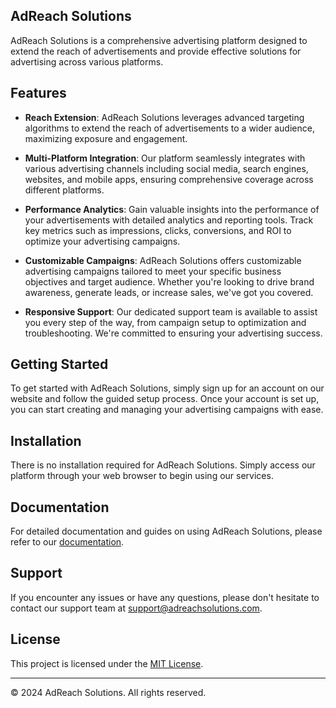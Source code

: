 ## AdReach Solutions

AdReach Solutions is a comprehensive advertising platform designed to extend the reach of advertisements and provide effective solutions for advertising across various platforms.

## Features

- **Reach Extension**: AdReach Solutions leverages advanced targeting algorithms to extend the reach of advertisements to a wider audience, maximizing exposure and engagement.

- **Multi-Platform Integration**: Our platform seamlessly integrates with various advertising channels including social media, search engines, websites, and mobile apps, ensuring comprehensive coverage across different platforms.

- **Performance Analytics**: Gain valuable insights into the performance of your advertisements with detailed analytics and reporting tools. Track key metrics such as impressions, clicks, conversions, and ROI to optimize your advertising campaigns.

- **Customizable Campaigns**: AdReach Solutions offers customizable advertising campaigns tailored to meet your specific business objectives and target audience. Whether you're looking to drive brand awareness, generate leads, or increase sales, we've got you covered.

- **Responsive Support**: Our dedicated support team is available to assist you every step of the way, from campaign setup to optimization and troubleshooting. We're committed to ensuring your advertising success.

## Getting Started

To get started with AdReach Solutions, simply sign up for an account on our website and follow the guided setup process. Once your account is set up, you can start creating and managing your advertising campaigns with ease.

## Installation

There is no installation required for AdReach Solutions. Simply access our platform through your web browser to begin using our services.

## Documentation

For detailed documentation and guides on using AdReach Solutions, please refer to our [documentation](https://docs.adreachsolutions.com:target="_blank).

## Support

If you encounter any issues or have any questions, please don't hesitate to contact our support team at support@adreachsolutions.com.

## License

This project is licensed under the [MIT License](LICENSE).

---

© 2024 AdReach Solutions. All rights reserved.
